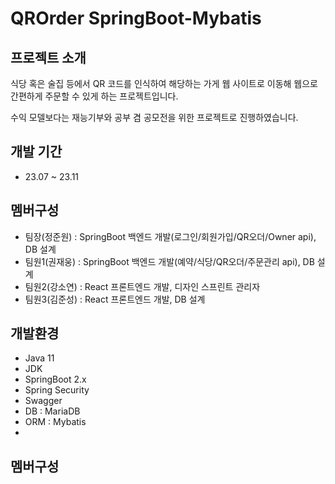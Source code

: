# QROrder SpringBoot-Mybatis

## 프로젝트 소개
식당 혹은 술집 등에서 QR 코드를 인식하여 해당하는 가게 웹 사이트로 이동해 웹으로 간편하게 주문할 수 있게 하는 프로젝트입니다.

수익 모델보다는 재능기부와 공부 겸 공모전을 위한 프로젝트로 진행하였습니다.

## 개발 기간
- 23.07 ~ 23.11

## 멤버구성
- 팀장(정준원) : SpringBoot 백엔드 개발(로그인/회원가입/QR오더/Owner api), DB 설계
- 팀원1(권재웅) : SpringBoot 백엔드 개발(예약/식당/QR오더/주문관리 api), DB 설계
- 팀원2(강소연) : React 프론트엔드 개발, 디자인 스프린트 관리자
- 팀원3(김준성) : React 프론트엔드 개발, DB 설계

## 개발환경
- Java 11
- JDK 
- SpringBoot 2.x
- Spring Security
- Swagger
- DB : MariaDB
- ORM : Mybatis
- 

## 멤버구성
